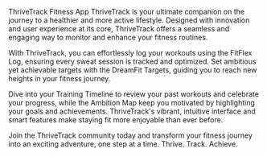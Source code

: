 ThriveTrack Fitness App ThriveTrack is your ultimate companion on the journey to a healthier and more active lifestyle. Designed with innovation and user experience at its core, ThriveTrack offers a seamless and engaging way to monitor and enhance your fitness routines.

With ThriveTrack, you can effortlessly log your workouts using the FitFlex Log, ensuring every sweat session is tracked and optimized. Set ambitious yet achievable targets with the DreamFit Targets, guiding you to reach new heights in your fitness journey.

Dive into your Training Timeline to review your past workouts and celebrate your progress, while the Ambition Map keep you motivated by highlighting your goals and achievements. ThriveTrack's vibrant, intuitive interface and smart features make staying fit more enjoyable than ever before.

Join the ThriveTrack community today and transform your fitness journey into an exciting adventure, one step at a time. Thrive. Track. Achieve.
